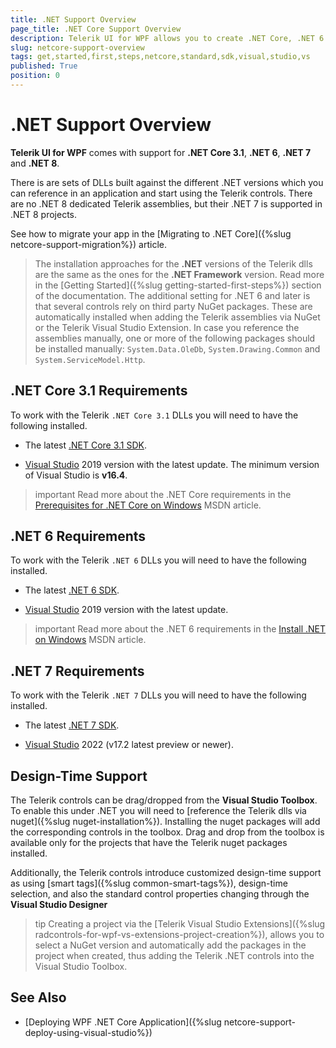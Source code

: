 ```yaml
---
title: .NET Support Overview 
page_title: .NET Core Support Overview 
description: Telerik UI for WPF allows you to create .NET Core, .NET 6 and dot NET 7 and 8 projects. 
slug: netcore-support-overview
tags: get,started,first,steps,netcore,standard,sdk,visual,studio,vs
published: True
position: 0
---
```


# .NET Support Overview 

__Telerik UI for WPF__ comes with support for __.NET Core 3.1__,  __.NET 6__, __.NET 7__ and __.NET 8__.

There is are sets of DLLs built against the different .NET versions which you can reference in an application and start using the Telerik controls. There are no .NET 8 dedicated Telerik assemblies, but their .NET 7 is supported in .NET 8 projects.

See how to migrate your app in the [Migrating to .NET Core]({%slug netcore-support-migration%}) article.

> The installation approaches for the __.NET__ versions of the Telerik dlls are the same as the ones for the __.NET Framework__ version. Read more in the [Getting Started]({%slug getting-started-first-steps%}) section of the documentation. The additional setting for .NET 6 and later is that several controls rely on third party NuGet packages. These are automatically installed when adding the Telerik assemblies via NuGet or the Telerik Visual Studio Extension. In case you reference the assemblies manually, one or more of the following packages should be installed manually: `System.Data.OleDb`, `System.Drawing.Common` and `System.ServiceModel.Http`.

## .NET Core 3.1 Requirements

To work with the Telerik `.NET Core 3.1` DLLs you will need to have the following installed.

* The latest [.NET Core 3.1 SDK](https://dotnet.microsoft.com/download/dotnet-core/3.1).

* [Visual Studio](https://visualstudio.microsoft.com/downloads/) 2019 version with the latest update. The minimum version of Visual Studio is __v16.4__. 

>important Read more about the .NET Core requirements in the [Prerequisites for .NET Core on Windows](https://docs.microsoft.com/en-us/dotnet/core/windows-prerequisites?tabs=netcore2x) MSDN article.

## .NET 6 Requirements

To work with the Telerik `.NET 6` DLLs you will need to have the following installed.

* The latest [.NET 6 SDK](https://dotnet.microsoft.com/download/dotnet/6.0).

* [Visual Studio](https://visualstudio.microsoft.com/downloads/) 2019 version with the latest update.

>important Read more about the .NET 6 requirements in the [Install .NET on Windows](https://docs.microsoft.com/en-us/dotnet/core/install/windows?tabs=net60) MSDN article.

## .NET 7 Requirements

To work with the Telerik `.NET 7` DLLs you will need to have the following installed.

* The latest [.NET 7 SDK](https://dotnet.microsoft.com/en-us/download/dotnet/7.0).

* [Visual Studio](https://visualstudio.microsoft.com/downloads/) 2022 (v17.2 latest preview or newer).

## Design-Time Support

The Telerik controls can be drag/dropped from the __Visual Studio Toolbox__. To enable this under .NET you will need to [reference the Telerik dlls via nuget]({%slug nuget-installation%}). Installing the nuget packages will add the corresponding controls in the toolbox. Drag and drop from the toolbox is available only for the projects that have the Telerik nuget packages installed.

Additionally, the Telerik controls introduce customized design-time support as using [smart tags]({%slug common-smart-tags%}), design-time selection, and also the standard control properties changing through the __Visual Studio Designer__

>tip Creating a project via the [Telerik Visual Studio Extensions]({%slug radcontrols-for-wpf-vs-extensions-project-creation%}), allows you to select a NuGet version and automatically add the packages in the project when created, thus adding the Telerik .NET controls into the Visual Studio Toolbox.

## See Also  
* [Deploying WPF .NET Core Application]({%slug netcore-support-deploy-using-visual-studio%})
